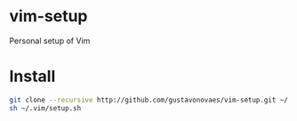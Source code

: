 # vim-setup
Personal setup of Vim

# Install
```sh
git clone --recursive http://github.com/gustavonovaes/vim-setup.git ~/.vim
sh ~/.vim/setup.sh
```
